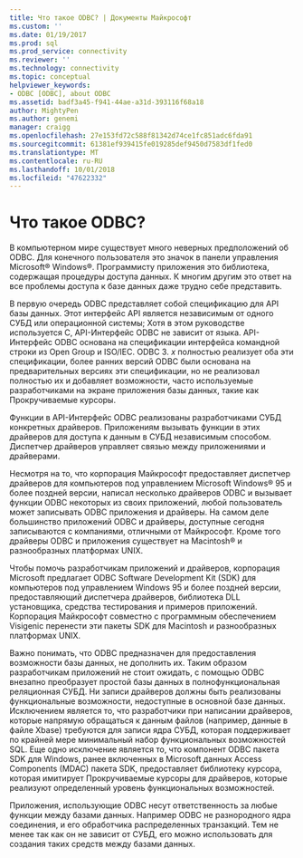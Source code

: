 ```yaml
---
title: Что такое ODBC? | Документы Майкрософт
ms.custom: ''
ms.date: 01/19/2017
ms.prod: sql
ms.prod_service: connectivity
ms.reviewer: ''
ms.technology: connectivity
ms.topic: conceptual
helpviewer_keywords:
- ODBC [ODBC], about ODBC
ms.assetid: badf3a45-f941-44ae-a31d-393116f68a18
author: MightyPen
ms.author: genemi
manager: craigg
ms.openlocfilehash: 27e153fd72c588f81342d74ce1fc851adc6fda91
ms.sourcegitcommit: 61381ef939415fe019285def9450d7583df1fed0
ms.translationtype: MT
ms.contentlocale: ru-RU
ms.lasthandoff: 10/01/2018
ms.locfileid: "47622332"
---
```

# <a name="what-is-odbc"></a>Что такое ODBC?
В компьютерном мире существует много неверных предположений об ODBC. Для конечного пользователя это значок в панели управления Microsoft® Windows®. Программисту приложения это библиотека, содержащая процедуры доступа данных. К многим другим это ответ на все проблемы доступа к базе данных даже трудно себе представить.  
  
 В первую очередь ODBC представляет собой спецификацию для API базы данных. Этот интерфейс API является независимым от одного СУБД или операционной системы; Хотя в этом руководстве используется C, API-Интерфейс ODBC не зависит от языка. API-Интерфейс ODBC основана на спецификации интерфейса командной строки из Open Group и ISO/IEC. ODBC 3. *x* полностью реализует оба эти спецификации, более ранних версий ODBC были основана на предварительных версиях эти спецификации, но не реализовал полностью их и добавляет возможности, часто используемые разработчиками на экране приложения базы данных, такие как Прокручиваемые курсоры.  
  
 Функции в API-Интерфейс ODBC реализованы разработчиками СУБД конкретных драйверов. Приложениям вызывать функции в этих драйверов для доступа к данным в СУБД независимым способом. Диспетчер драйверов управляет связью между приложениями и драйверами.  
  
 Несмотря на то, что корпорация Майкрософт предоставляет диспетчер драйверов для компьютеров под управлением Microsoft Windows® 95 и более поздней версии, написал несколько драйверов ODBC и вызывает функции ODBC некоторых из своих приложений, любой пользователь может записывать ODBC приложения и драйверы. На самом деле большинство приложений ODBC и драйверы, доступные сегодня записываются с компаниями, отличными от Майкрософт. Кроме того драйверы ODBC и приложения существует на Macintosh® и разнообразных платформах UNIX.  
  
 Чтобы помочь разработчикам приложений и драйверов, корпорация Microsoft предлагает ODBC Software Development Kit (SDK) для компьютеров под управлением Windows 95 и более поздней версии, предоставляющий диспетчера драйверов, библиотека DLL установщика, средства тестирования и примеров приложений. Корпорация Майкрософт совместно с программным обеспечением Visigenic перенести эти пакеты SDK для Macintosh и разнообразных платформах UNIX.  
  
 Важно понимать, что ODBC предназначен для предоставления возможности базы данных, не дополнить их. Таким образом разработчикам приложений не стоит ожидать, с помощью ODBC внезапно преобразует простой базы данных в полнофункциональная реляционная СУБД. Ни записи драйверов должны быть реализованы функциональные возможности, недоступные в основной базе данных. Исключением является то, что разработчики при написании драйверов, которые напрямую обращаться к данным файлов (например, данные в файле Xbase) требуются для записи ядра СУБД, которая поддерживает по крайней мере минимальный набор функциональных возможностей SQL. Еще одно исключение является то, что компонент ODBC пакета SDK для Windows, ранее включенных в Microsoft данных Access Components (MDAC) пакета SDK, предоставляет библиотеку курсора, которая имитирует Прокручиваемые курсоры для драйверов, которые реализуют определенный уровень функциональных возможностей.  
  
 Приложения, использующие ODBC несут ответственность за любые функции между базами данных. Например ODBC не разнородного ядра соединения, и его обработчика распределенных транзакций. Тем не менее так как он не зависит от СУБД, его можно использовать для создания таких средств между базами данных.
